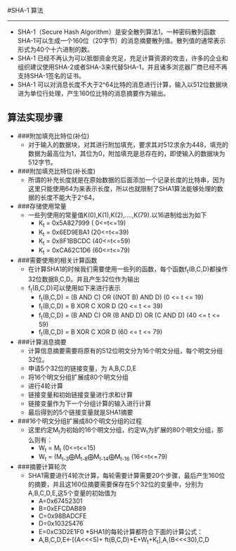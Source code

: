 #SHA-1 算法
****
* SHA-1（Secure Hash Algorithm）是安全散列算法1，一种密码散列函数SHA-1可以生成一个160位（20字节）的消息摘要散列值。散列值的通常表示形式为40个十六进制的数。
* SHA-1 已经不再认为可以抵御资金充足，充足计算资源的攻击，许多的企业和组织建议使用SHA-2或者SHA-3来代替SHA-1，并且诸多浏览器厂商已经不再支持SHA-1签名的证书。
* SHA-1 可以对消息长度不大于2^64比特的消息进行计算，输入以512位数据块进为单位行处理，产生160位比特的消息摘要作为输出。

## 算法实现步骤
* ###附加填充比特位(补位)
    * 对于输入的数据块，对其进行附加填充，要求其对512求余为448，填充的数据为最高位为1，其位为0，附加填充是总存在的，即使输入的数据块为512字节。
* ###附加填充比特位(补长度)
    * 所谓的补充长度就是在原始数据的后面添加一个记录长度的比特串，因为这里只能使用64为来表示长度，所以也就限制了SHA1算法能够处理的数据的长度不能大于2^64，
* ###存储使用常量
    * 一些列使用的常量值K(0),K(1),K(2),....,K(79).以16进制给出为如下
        * K<sub>t</sub> = 0x5A827999 ( 0<=t<=19)
        * K<sub>t</sub> = 0x6ED9EBA1 (20<=t<=39)
        * K<sub>t</sub> = 0x8F1BBCDC (40<=t<=59)
        * K<sub>t</sub> = 0xCA62C1D6 (60<=t<=79)
* ###需要使用的相关计算函数
    * 在计算SHA1的时候我们需要使用一些列的函数，每个函数f<sub>t</sub>(B,C,D)都操作32位数据B,C,D。并且产生32位作为输出
    * f<sub>t</sub>(B,C,D)可以使用如下来进行表示
        * f<sub>t</sub>(B,C,D) = (B AND C) OR ((NOT B) AND D) (0 <= t <= 19)
        * f<sub>t</sub>(B,C,D) = B XOR C XOR D (20 <= t <= 39)
        * f<sub>t</sub>(B,C,D) = (B AND C) OR (B AND D) OR (C AND D) (40 <= t <= 59)
        * f<sub>t</sub>(B,C,D) = B XOR C XOR D (60 <= t <= 79)
* ###计算消息摘要
    * 计算信息摘要需要将原有的512位明文分为16个明文分组，每个明文分组32位。
    * 申请5个32位的链接变量，为 A,B,C,D,E
    * 将16个明文分组扩展成80个明文分组
    * 进行4轮计算
    * 链接变量和初始链接变量进行求和计算
    * 链接变量作为下一个分组计算的输入进行计算
    * 最后得到的5个链接变量就是SHA1摘要
* ###16个明文分组扩展成80个明文分组的过程
    * 这里约定M<sub>t</sub>为初始的16个明文分组，约定W<sub>t</sub>为扩展的80个明文分组，那么则有：
        * W<sub>t</sub> = M<sub>t</sub> (0<=t<=15)
        * W<sub>t</sub> = (M<sub>t-3</sub>&bigoplus;M<sub>t-8</sub>&bigoplus;M<sub>t-14</sub>&bigoplus;M<sub>t-16</sub> (16<=t<=79)
* ###摘要计算轮次
    * SHA1需要进行4轮次计算，每轮需要计算需要20个步骤，最后产生160位的摘要，并且这160位摘要需要保存在5个32位的变量中，分别为A,B,C,D,E,这5个变量的初始值为
        * A=0x67452301
        * B=0xEFCDAB89
        * C=0x98BADCFE
        * D=0x10325476
        * E=0xC3D2E1F0
    *SHA1的每轮计算都符合下面的计算公式：
        * A,B,C,D,E←[(A<<<5)+ ft(B,C,D)+E+W<sub>t</sub>+K<sub>t</sub>],A,(B<<<30),C,D 